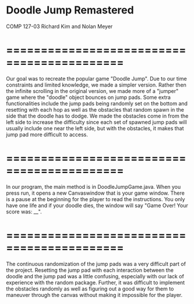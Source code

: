 # Doodle Jump Remastered

COMP 127-03
Richard Kim and Nolan Meyer

# ===========================================

Our goal was to recreate the popular game "Doodle Jump". Due to our time constraints and limited knowledge, we made a simpler version. Rather then the infinite scrolling in the original version, we made more of a "jumper" game where the "doodle" object bounces on jump pads. Some extra functionalities include the jump pads being randomly set on the bottom and resetting with each hop as well as the obstacles that random spawn in the side that the doodle has to dodge. We made the obstacles come in from the left side to increase the difficulty since each set of spawned jump pads will usually include one near the left side, but with the obstacles, it makes that jump pad more difficult to access.

# ===========================================

In our program, the main method is in DoodleJumpGame.java. When you press run, it opens a new Canvaswindow that is your game window. There is a pause at the beginning for the player to read the instructions. You only have one life and if your doodle dies, the window will say "Game Over! Your score was: __".

# ===========================================

The continuous randomization of the jump pads was a very difficult part of the project. Resetting the jump pad with each interaction between the doodle and the jump pad was a little confusing, especially with our lack of experience with the random package. Further, it was difficult to implement the obstacles randomly as well as figuring out a good way for them to maneuver through the canvas without making it impossible for the player.
